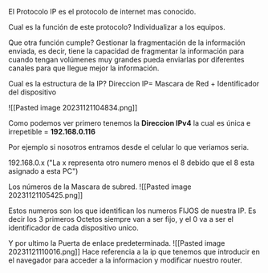 El Protocolo IP es el protocolo de internet mas conocido.

Cual es la función de este protocolo?
	Individualizar a los equipos.

Que otra función cumple?
	Gestionar la fragmentación de la información enviada, es decir, tiene la capacidad de fragmentar la información para cuando tengan volúmenes muy grandes pueda enviarlas por diferentes canales para que llegue mejor la información.

Cual es la estructura de la IP?
	Direccion IP= Mascara de Red + Identificador del dispositivo

![[Pasted image 20231121104834.png]]

Como podemos ver primero tenemos la **Direccion IPv4** la cual es única e irrepetible = **192.168.0.116**

Por ejemplo si nosotros entramos desde el celular lo que veriamos seria.

192.168.0.x ("La x representa otro numero menos el 8 debido que el 8 esta asignado a esta PC")

Los números de la Mascara de subred.
![[Pasted image 20231121105425.png]]

Estos numeros son los que identifican los numeros FIJOS de nuestra IP. Es decir los 3 primeros Octetos siempre van a ser fijo, y el 0 va a ser el identificador de cada dispositivo unico.


Y por ultimo la Puerta de enlace predeterminada.
![[Pasted image 20231121110016.png]]
Hace referencia a la ip que tenemos que introducir en el navegador para acceder a la informacion y modificar nuestro router.

